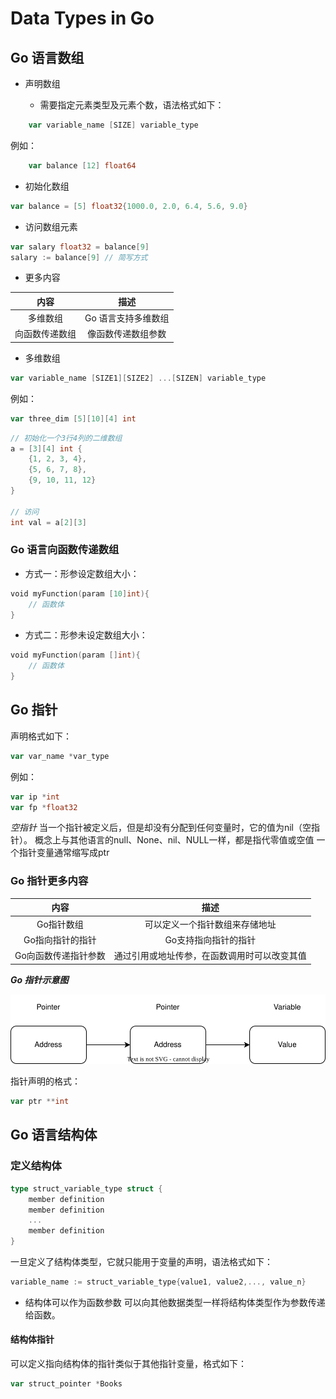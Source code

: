 # Data Types in Go

## Go 语言数组

- 声明数组

  - 需要指定元素类型及元素个数，语法格式如下：

```go
    var variable_name [SIZE] variable_type
```

例如：

```go
    var balance [12] float64
```

- 初始化数组

```go
var balance = [5] float32{1000.0, 2.0, 6.4, 5.6, 9.0}
```

- 访问数组元素

```go
var salary float32 = balance[9]
salary := balance[9] // 简写方式
```

- 更多内容

|      内容      |        描述        |
| :------------: | :-----------------: |
|    多维数组    | Go 语言支持多维数组 |
| 向函数传递数组 | 像函数传递数组参数 |

- 多维数组

```go
var variable_name [SIZE1][SIZE2] ...[SIZEN] variable_type
```

例如：

```go
var three_dim [5][10][4] int
```

```go
// 初始化一个3行4列的二维数组
a = [3][4] int {
    {1, 2, 3, 4},
    {5, 6, 7, 8},
    {9, 10, 11, 12}
}

// 访问
int val = a[2][3]
```

### Go 语言向函数传递数组

- 方式一：形参设定数组大小：

```go
void myFunction(param [10]int){
    // 函数体
}
```

- 方式二：形参未设定数组大小：

```go
void myFunction(param []int){
    // 函数体
}
```

## Go 指针

声明格式如下：

```go
var var_name *var_type
```

例如：

```go
var ip *int
var fp *float32
```

*空指针*
当一个指针被定义后，但是却没有分配到任何变量时，它的值为nil（空指针）。
概念上与其他语言的null、None、nil、NULL一样，都是指代零值或空值
一个指针变量通常缩写成ptr

### Go 指针更多内容

|         内容         |                     描述                     |
| :------------------: | :------------------------------------------: |
|      Go指针数组      |        可以定义一个指针数组来存储地址        |
|   Go指向指针的指针   |             Go支持指向指针的指针             |
| Go向函数传递指针参数 | 通过引用或地址传参，在函数调用时可以改变其值 |

***Go 指针示意图***

![pointer](image/read/pointer.svg)

指针声明的格式：

```go
var ptr **int
```

## Go 语言结构体

### 定义结构体

```go
type struct_variable_type struct {
    member definition
    member definition
    ...
    member definition
}
```

一旦定义了结构体类型，它就只能用于变量的声明，语法格式如下：

```go
variable_name := struct_variable_type{value1, value2,..., value_n}

```

- 结构体可以作为函数参数
可以向其他数据类型一样将结构体类型作为参数传递给函数。

#### 结构体指针

可以定义指向结构体的指针类似于其他指针变量，格式如下：

```go
var struct_pointer *Books
```
